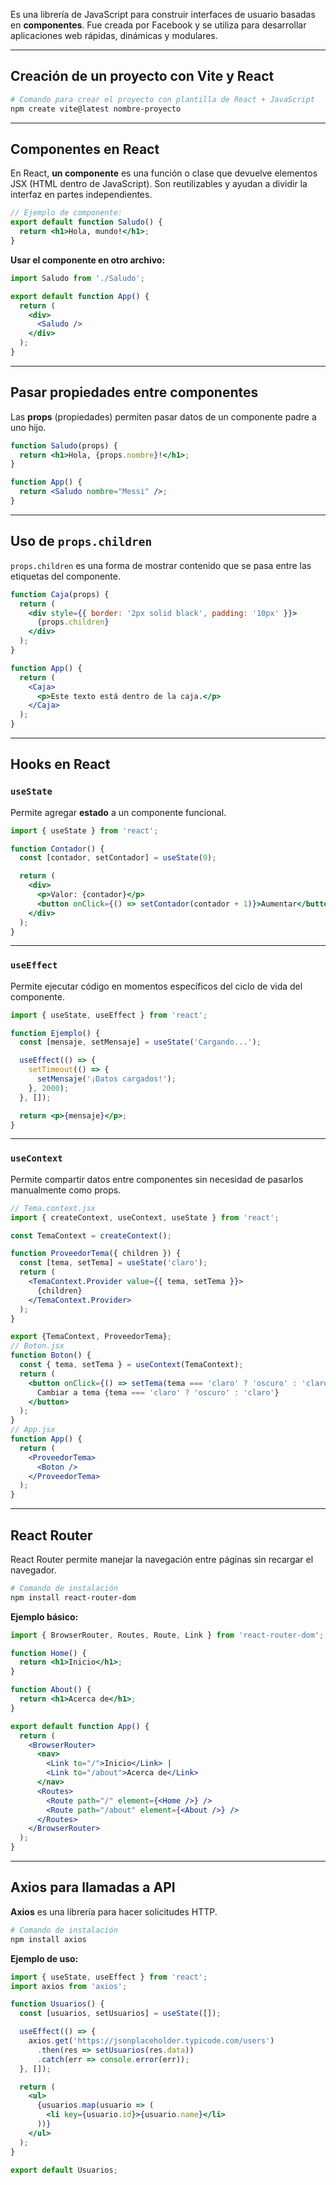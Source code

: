 Es una librería de JavaScript para construir interfaces de usuario basadas en **componentes**. Fue creada por Facebook y se utiliza para desarrollar aplicaciones web rápidas, dinámicas y modulares.

---

## Creación de un proyecto con Vite y React

```bash
# Comando para crear el proyecto con plantilla de React + JavaScript
npm create vite@latest nombre-proyecto
```

---

## Componentes en React

En React, **un componente** es una función o clase que devuelve elementos JSX (HTML dentro de JavaScript). Son reutilizables y ayudan a dividir la interfaz en partes independientes.

```jsx
// Ejemplo de componente:
export default function Saludo() {
  return <h1>Hola, mundo!</h1>;
}
```

**Usar el componente en otro archivo:**

```jsx
import Saludo from './Saludo';

export default function App() {
  return (
    <div>
      <Saludo />
    </div>
  );
}
```

---

## Pasar propiedades entre componentes

Las **props** (propiedades) permiten pasar datos de un componente padre a uno hijo.

```jsx
function Saludo(props) {
  return <h1>Hola, {props.nombre}!</h1>;
}

function App() {
  return <Saludo nombre="Messi" />;
}
```

---

## Uso de `props.children`

`props.children` es una forma de mostrar contenido que se pasa entre las etiquetas del componente.

```jsx
function Caja(props) {
  return (
    <div style={{ border: '2px solid black', padding: '10px' }}>
      {props.children}
    </div>
  );
}

function App() {
  return (
    <Caja>
      <p>Este texto está dentro de la caja.</p>
    </Caja>
  );
}
```

---

## Hooks en React

### `useState`

Permite agregar **estado** a un componente funcional.

```jsx
import { useState } from 'react';

function Contador() {
  const [contador, setContador] = useState(0);

  return (
    <div>
      <p>Valor: {contador}</p>
      <button onClick={() => setContador(contador + 1)}>Aumentar</button>
    </div>
  );
}
```

---

### `useEffect`

Permite ejecutar código en momentos específicos del ciclo de vida del componente.

```jsx
import { useState, useEffect } from 'react';

function Ejemplo() {
  const [mensaje, setMensaje] = useState('Cargando...');

  useEffect(() => {
    setTimeout(() => {
      setMensaje('¡Datos cargados!');
    }, 2000);
  }, []);

  return <p>{mensaje}</p>;
}
```

---

###  `useContext`

Permite compartir datos entre componentes sin necesidad de pasarlos manualmente como props.

```jsx
// Tema.context.jsx
import { createContext, useContext, useState } from 'react';

const TemaContext = createContext();

function ProveedorTema({ children }) {
  const [tema, setTema] = useState('claro');
  return (
    <TemaContext.Provider value={{ tema, setTema }}>
      {children}
    </TemaContext.Provider>
  );
}

export {TemaContext, ProveedorTema};
// Boton.jsx
function Boton() {
  const { tema, setTema } = useContext(TemaContext);
  return (
    <button onClick={() => setTema(tema === 'claro' ? 'oscuro' : 'claro')}>
      Cambiar a tema {tema === 'claro' ? 'oscuro' : 'claro'}
    </button>
  );
}
// App.jsx
function App() {
  return (
    <ProveedorTema>
      <Boton />
    </ProveedorTema>
  );
}
```

---

## React Router

React Router permite manejar la navegación entre páginas sin recargar el navegador.

```bash
# Comando de instalación
npm install react-router-dom
```

**Ejemplo básico:**

```jsx
import { BrowserRouter, Routes, Route, Link } from 'react-router-dom';

function Home() {
  return <h1>Inicio</h1>;
}

function About() {
  return <h1>Acerca de</h1>;
}

export default function App() {
  return (
    <BrowserRouter>
      <nav>
        <Link to="/">Inicio</Link> | 
        <Link to="/about">Acerca de</Link>
      </nav>
      <Routes>
        <Route path="/" element={<Home />} />
        <Route path="/about" element={<About />} />
      </Routes>
    </BrowserRouter>
  );
}
```

---

## Axios para llamadas a API

**Axios** es una librería para hacer solicitudes HTTP.

```bash
# Comando de instalación
npm install axios
```

**Ejemplo de uso:**

```jsx
import { useState, useEffect } from 'react';
import axios from 'axios';

function Usuarios() {
  const [usuarios, setUsuarios] = useState([]);

  useEffect(() => {
    axios.get('https://jsonplaceholder.typicode.com/users')
      .then(res => setUsuarios(res.data))
      .catch(err => console.error(err));
  }, []);

  return (
    <ul>
      {usuarios.map(usuario => (
        <li key={usuario.id}>{usuario.name}</li>
      ))}
    </ul>
  );
}

export default Usuarios;
```
